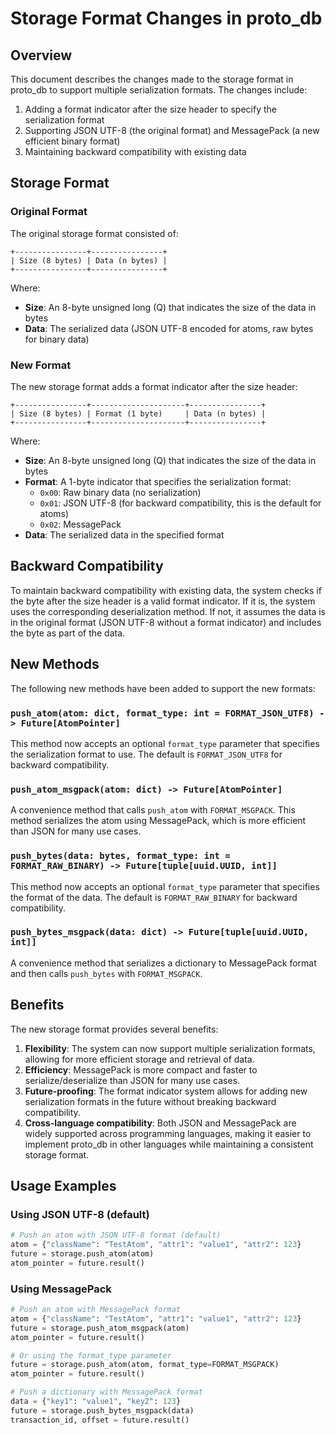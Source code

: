 # Storage Format Changes in proto_db

## Overview

This document describes the changes made to the storage format in proto_db to support multiple serialization formats. The changes include:

1. Adding a format indicator after the size header to specify the serialization format
2. Supporting JSON UTF-8 (the original format) and MessagePack (a new efficient binary format)
3. Maintaining backward compatibility with existing data

## Storage Format

### Original Format

The original storage format consisted of:

```
+----------------+----------------+
| Size (8 bytes) | Data (n bytes) |
+----------------+----------------+
```

Where:
- **Size**: An 8-byte unsigned long (Q) that indicates the size of the data in bytes
- **Data**: The serialized data (JSON UTF-8 encoded for atoms, raw bytes for binary data)

### New Format

The new storage format adds a format indicator after the size header:

```
+----------------+---------------------+----------------+
| Size (8 bytes) | Format (1 byte)     | Data (n bytes) |
+----------------+---------------------+----------------+
```

Where:
- **Size**: An 8-byte unsigned long (Q) that indicates the size of the data in bytes
- **Format**: A 1-byte indicator that specifies the serialization format:
  - `0x00`: Raw binary data (no serialization)
  - `0x01`: JSON UTF-8 (for backward compatibility, this is the default for atoms)
  - `0x02`: MessagePack
- **Data**: The serialized data in the specified format

## Backward Compatibility

To maintain backward compatibility with existing data, the system checks if the byte after the size header is a valid format indicator. If it is, the system uses the corresponding deserialization method. If not, it assumes the data is in the original format (JSON UTF-8 without a format indicator) and includes the byte as part of the data.

## New Methods

The following new methods have been added to support the new formats:

### `push_atom(atom: dict, format_type: int = FORMAT_JSON_UTF8) -> Future[AtomPointer]`

This method now accepts an optional `format_type` parameter that specifies the serialization format to use. The default is `FORMAT_JSON_UTF8` for backward compatibility.

### `push_atom_msgpack(atom: dict) -> Future[AtomPointer]`

A convenience method that calls `push_atom` with `FORMAT_MSGPACK`. This method serializes the atom using MessagePack, which is more efficient than JSON for many use cases.

### `push_bytes(data: bytes, format_type: int = FORMAT_RAW_BINARY) -> Future[tuple[uuid.UUID, int]]`

This method now accepts an optional `format_type` parameter that specifies the format of the data. The default is `FORMAT_RAW_BINARY` for backward compatibility.

### `push_bytes_msgpack(data: dict) -> Future[tuple[uuid.UUID, int]]`

A convenience method that serializes a dictionary to MessagePack format and then calls `push_bytes` with `FORMAT_MSGPACK`.

## Benefits

The new storage format provides several benefits:

1. **Flexibility**: The system can now support multiple serialization formats, allowing for more efficient storage and retrieval of data.
2. **Efficiency**: MessagePack is more compact and faster to serialize/deserialize than JSON for many use cases.
3. **Future-proofing**: The format indicator system allows for adding new serialization formats in the future without breaking backward compatibility.
4. **Cross-language compatibility**: Both JSON and MessagePack are widely supported across programming languages, making it easier to implement proto_db in other languages while maintaining a consistent storage format.

## Usage Examples

### Using JSON UTF-8 (default)

```python
# Push an atom with JSON UTF-8 format (default)
atom = {"className": "TestAtom", "attr1": "value1", "attr2": 123}
future = storage.push_atom(atom)
atom_pointer = future.result()
```

### Using MessagePack

```python
# Push an atom with MessagePack format
atom = {"className": "TestAtom", "attr1": "value1", "attr2": 123}
future = storage.push_atom_msgpack(atom)
atom_pointer = future.result()

# Or using the format_type parameter
future = storage.push_atom(atom, format_type=FORMAT_MSGPACK)
atom_pointer = future.result()

# Push a dictionary with MessagePack format
data = {"key1": "value1", "key2": 123}
future = storage.push_bytes_msgpack(data)
transaction_id, offset = future.result()
```
